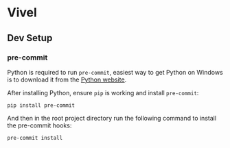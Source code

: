 # Vivel

## Dev Setup

### pre-commit

Python is required to run `pre-commit`, easiest way to get Python on Windows is to download it from the [Python website](https://www.python.org/downloads/).

After installing Python, ensure `pip` is working and install `pre-commit`:
```
pip install pre-commit
```

And then in the root project directory run the following command to install the pre-commit hooks:
```
pre-commit install
```
